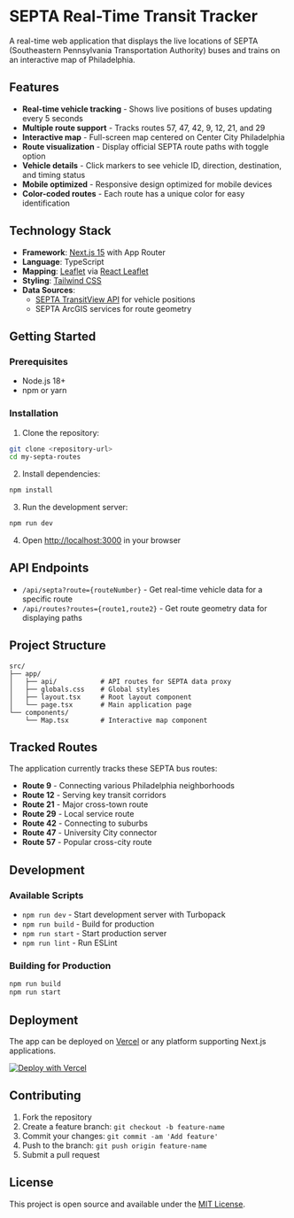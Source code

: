 # SEPTA Real-Time Transit Tracker

A real-time web application that displays the live locations of SEPTA (Southeastern Pennsylvania Transportation Authority) buses and trains on an interactive map of Philadelphia.

## Features

- **Real-time vehicle tracking** - Shows live positions of buses updating every 5 seconds
- **Multiple route support** - Tracks routes 57, 47, 42, 9, 12, 21, and 29
- **Interactive map** - Full-screen map centered on Center City Philadelphia
- **Route visualization** - Display official SEPTA route paths with toggle option
- **Vehicle details** - Click markers to see vehicle ID, direction, destination, and timing status
- **Mobile optimized** - Responsive design optimized for mobile devices
- **Color-coded routes** - Each route has a unique color for easy identification

## Technology Stack

- **Framework**: [Next.js 15](https://nextjs.org) with App Router
- **Language**: TypeScript
- **Mapping**: [Leaflet](https://leafletjs.com/) via [React Leaflet](https://react-leaflet.js.org/)
- **Styling**: [Tailwind CSS](https://tailwindcss.com/)
- **Data Sources**: 
  - [SEPTA TransitView API](https://www3.septa.org/#/Real%20Time%20Data) for vehicle positions
  - SEPTA ArcGIS services for route geometry

## Getting Started

### Prerequisites

- Node.js 18+ 
- npm or yarn

### Installation

1. Clone the repository:
```bash
git clone <repository-url>
cd my-septa-routes
```

2. Install dependencies:
```bash
npm install
```

3. Run the development server:
```bash
npm run dev
```

4. Open [http://localhost:3000](http://localhost:3000) in your browser

## API Endpoints

- `/api/septa?route={routeNumber}` - Get real-time vehicle data for a specific route
- `/api/routes?routes={route1,route2}` - Get route geometry data for displaying paths

## Project Structure

```
src/
├── app/
│   ├── api/           # API routes for SEPTA data proxy
│   ├── globals.css    # Global styles
│   ├── layout.tsx     # Root layout component
│   └── page.tsx       # Main application page
└── components/
    └── Map.tsx        # Interactive map component
```

## Tracked Routes

The application currently tracks these SEPTA bus routes:
- **Route 9** - Connecting various Philadelphia neighborhoods
- **Route 12** - Serving key transit corridors  
- **Route 21** - Major cross-town route
- **Route 29** - Local service route
- **Route 42** - Connecting to suburbs
- **Route 47** - University City connector
- **Route 57** - Popular cross-city route

## Development

### Available Scripts

- `npm run dev` - Start development server with Turbopack
- `npm run build` - Build for production
- `npm run start` - Start production server
- `npm run lint` - Run ESLint

### Building for Production

```bash
npm run build
npm run start
```

## Deployment

The app can be deployed on [Vercel](https://vercel.com) or any platform supporting Next.js applications.

[![Deploy with Vercel](https://vercel.com/button)](https://vercel.com/new/clone?repository-url=https://github.com/your-username/my-septa-routes)

## Contributing

1. Fork the repository
2. Create a feature branch: `git checkout -b feature-name`
3. Commit your changes: `git commit -am 'Add feature'`
4. Push to the branch: `git push origin feature-name`
5. Submit a pull request

## License

This project is open source and available under the [MIT License](LICENSE).
